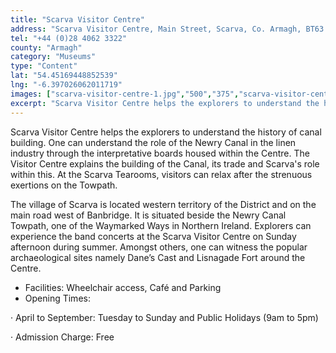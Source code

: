 ```yaml
---
title: "Scarva Visitor Centre"
address: "Scarva Visitor Centre, Main Street, Scarva, Co. Armagh, BT63 6NS"
tel: "+44 (0)28 4062 3322"
county: "Armagh"
category: "Museums"
type: "Content"
lat: "54.45169448852539"
lng: "-6.397026062011719"
images: ["scarva-visitor-centre-1.jpg","500","375","scarva-visitor-centre-2.jpg","500","375","scarva-visitor-centre-3.jpg","400","300"]
excerpt: "Scarva Visitor Centre helps the explorers to understand the history of canal building. One can understand the role of the Newry Canal in the linen ind..."
---
```

<p>Scarva Visitor Centre helps the explorers to understand the history of canal building. One can understand the role of the Newry Canal in the linen industry through the interpretative boards housed within the Centre. The Visitor Centre explains the building of the Canal, its trade and Scarva's role within this. At the Scarva Tearooms, visitors can relax after the strenuous exertions on the Towpath. </p>  
    <p>The village of Scarva is located western territory of the District and on the main road west of Banbridge. It is situated beside the Newry Canal Towpath, one of the Waymarked Ways in Northern Ireland. Explorers can experience the band concerts at the Scarva Visitor Centre on Sunday afternoon during summer. Amongst others, one can witness the popular archaeological sites namely Dane&rsquo;s Cast and Lisnagade Fort around the Centre. </p>  
    <ul> 
        <li>Facilities: Wheelchair access, Caf&eacute; and Parking</li> 
        <li>Opening Times:</li> </ul> 
    <p>&middot;         April to September: Tuesday to Sunday and Public Holidays (9am to 5pm)</p> 
    <p>&middot;          Admission Charge: Free</p>